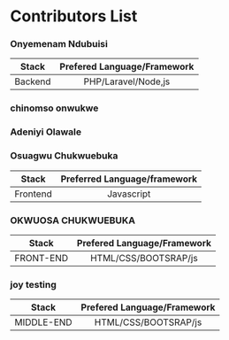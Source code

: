 # Contributors List

### Onyemenam Ndubuisi
| Stack       | Prefered Language/Framework      
| ------------- |:-------------:| 
| Backend      | PHP/Laravel/Node,js | 

### chinomso onwukwe
### Adeniyi Olawale
### Osuagwu Chukwuebuka
| Stack      | Preferred Language/framework          
| ------------- |:-------------:| 
| Frontend      | Javascript | 
### OKWUOSA CHUKWUEBUKA
| Stack       | Prefered Language/Framework      
| ------------- |:-------------:| 
| FRONT-END      | HTML/CSS/BOOTSRAP/js 

### joy testing
| Stack       | Prefered Language/Framework      
| ------------- |:-------------:| 
| MIDDLE-END      | HTML/CSS/BOOTSRAP/js 
